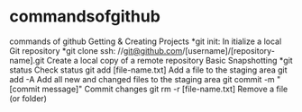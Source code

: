 # commandsofgithub
commands of github
Getting & Creating Projects
  *git init:  In itialize a local Git repository
  *git clone ssh:  //git@github.com/[username]/[repository-name].git	Create a local copy of a remote repository 
Basic Snapshotting
  *git status	Check status
   git add [file-name.txt]	                  Add a file to the staging area
   git add -A	                               Add all new and changed files to the staging area
   git commit -m "[commit message]"	         Commit changes
   git rm -r [file-name.txt]	                Remove a file (or folder)
